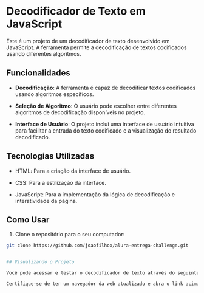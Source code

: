 # Decodificador de Texto em JavaScript

Este é um projeto de um decodificador de texto desenvolvido em JavaScript. A ferramenta permite a decodificação de textos codificados usando diferentes algoritmos. 

## Funcionalidades

- **Decodificação**: A ferramenta é capaz de decodificar textos codificados usando algoritmos específicos.
  
- **Seleção de Algoritmo**: O usuário pode escolher entre diferentes algoritmos de decodificação disponíveis no projeto.

- **Interface de Usuário**: O projeto inclui uma interface de usuário intuitiva para facilitar a entrada do texto codificado e a visualização do resultado decodificado.

## Tecnologias Utilizadas

- HTML: Para a criação da interface de usuário.
  
- CSS: Para a estilização da interface.
  
- JavaScript: Para a implementação da lógica de decodificação e interatividade da página.

## Como Usar

1. Clone o repositório para o seu computador:

```sh
git clone https://github.com/joaofilhox/alura-entrega-challenge.git


## Visualizando o Projeto

Você pode acessar e testar o decodificador de texto através do seguinte link: [Visualizar o Projeto](https://joaofilhox.github.io/alura-entrega-challenge/).

Certifique-se de ter um navegador da web atualizado e abra o link acima para experimentar a interface de usuário e a funcionalidade de decodificação.
